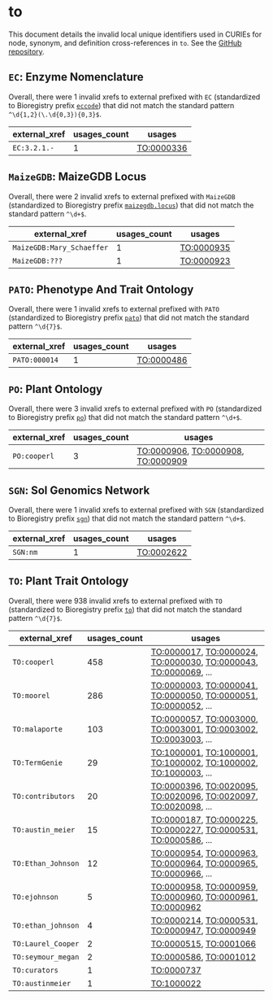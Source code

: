 # to

This document details the invalid local unique identifiers used in CURIEs
for node, synonym, and definition cross-references in `to`. See the [GitHub repository](https://github.com/Planteome/plant-trait-ontology).


## `EC`: Enzyme Nomenclature

Overall, there were 1 invalid
xrefs to external prefixed with `EC` (standardized to Bioregistry
prefix [`eccode`](https://bioregistry.io/eccode)) that
did not match the standard pattern `^\d{1,2}(\.\d{0,3}){0,3}$`.

| external_xref   |   usages_count | usages                                          |
|-----------------|----------------|-------------------------------------------------|
| `EC:3.2.1.-`    |              1 | [TO:0000336](https://bioregistry.io/TO:0000336) |

## `MaizeGDB`: MaizeGDB Locus

Overall, there were 2 invalid
xrefs to external prefixed with `MaizeGDB` (standardized to Bioregistry
prefix [`maizegdb.locus`](https://bioregistry.io/maizegdb.locus)) that
did not match the standard pattern `^\d+$`.

| external_xref             |   usages_count | usages                                          |
|---------------------------|----------------|-------------------------------------------------|
| `MaizeGDB:Mary_Schaeffer` |              1 | [TO:0000935](https://bioregistry.io/TO:0000935) |
| `MaizeGDB:???`            |              1 | [TO:0000923](https://bioregistry.io/TO:0000923) |

## `PATO`: Phenotype And Trait Ontology

Overall, there were 1 invalid
xrefs to external prefixed with `PATO` (standardized to Bioregistry
prefix [`pato`](https://bioregistry.io/pato)) that
did not match the standard pattern `^\d{7}$`.

| external_xref   |   usages_count | usages                                          |
|-----------------|----------------|-------------------------------------------------|
| `PATO:000014`   |              1 | [TO:0000486](https://bioregistry.io/TO:0000486) |

## `PO`: Plant Ontology

Overall, there were 3 invalid
xrefs to external prefixed with `PO` (standardized to Bioregistry
prefix [`po`](https://bioregistry.io/po)) that
did not match the standard pattern `^\d+$`.

| external_xref   |   usages_count | usages                                                                                                                                            |
|-----------------|----------------|---------------------------------------------------------------------------------------------------------------------------------------------------|
| `PO:cooperl`    |              3 | [TO:0000906](https://bioregistry.io/TO:0000906), [TO:0000908](https://bioregistry.io/TO:0000908), [TO:0000909](https://bioregistry.io/TO:0000909) |

## `SGN`: Sol Genomics Network

Overall, there were 1 invalid
xrefs to external prefixed with `SGN` (standardized to Bioregistry
prefix [`sgn`](https://bioregistry.io/sgn)) that
did not match the standard pattern `^\d+$`.

| external_xref   |   usages_count | usages                                          |
|-----------------|----------------|-------------------------------------------------|
| `SGN:nm`        |              1 | [TO:0002622](https://bioregistry.io/TO:0002622) |

## `TO`: Plant Trait Ontology

Overall, there were 938 invalid
xrefs to external prefixed with `TO` (standardized to Bioregistry
prefix [`to`](https://bioregistry.io/to)) that
did not match the standard pattern `^\d{7}$`.

| external_xref      |   usages_count | usages                                                                                                                                                                                                                                                   |
|--------------------|----------------|----------------------------------------------------------------------------------------------------------------------------------------------------------------------------------------------------------------------------------------------------------|
| `TO:cooperl`       |            458 | [TO:0000017](https://bioregistry.io/TO:0000017), [TO:0000024](https://bioregistry.io/TO:0000024), [TO:0000030](https://bioregistry.io/TO:0000030), [TO:0000043](https://bioregistry.io/TO:0000043), [TO:0000069](https://bioregistry.io/TO:0000069), ... |
| `TO:moorel`        |            286 | [TO:0000003](https://bioregistry.io/TO:0000003), [TO:0000041](https://bioregistry.io/TO:0000041), [TO:0000050](https://bioregistry.io/TO:0000050), [TO:0000051](https://bioregistry.io/TO:0000051), [TO:0000052](https://bioregistry.io/TO:0000052), ... |
| `TO:malaporte`     |            103 | [TO:0000057](https://bioregistry.io/TO:0000057), [TO:0003000](https://bioregistry.io/TO:0003000), [TO:0003001](https://bioregistry.io/TO:0003001), [TO:0003002](https://bioregistry.io/TO:0003002), [TO:0003003](https://bioregistry.io/TO:0003003), ... |
| `TO:TermGenie`     |             29 | [TO:1000001](https://bioregistry.io/TO:1000001), [TO:1000001](https://bioregistry.io/TO:1000001), [TO:1000002](https://bioregistry.io/TO:1000002), [TO:1000002](https://bioregistry.io/TO:1000002), [TO:1000003](https://bioregistry.io/TO:1000003), ... |
| `TO:contributors`  |             20 | [TO:0000396](https://bioregistry.io/TO:0000396), [TO:0020095](https://bioregistry.io/TO:0020095), [TO:0020096](https://bioregistry.io/TO:0020096), [TO:0020097](https://bioregistry.io/TO:0020097), [TO:0020098](https://bioregistry.io/TO:0020098), ... |
| `TO:austin_meier`  |             15 | [TO:0000187](https://bioregistry.io/TO:0000187), [TO:0000225](https://bioregistry.io/TO:0000225), [TO:0000227](https://bioregistry.io/TO:0000227), [TO:0000531](https://bioregistry.io/TO:0000531), [TO:0000586](https://bioregistry.io/TO:0000586), ... |
| `TO:Ethan_Johnson` |             12 | [TO:0000954](https://bioregistry.io/TO:0000954), [TO:0000963](https://bioregistry.io/TO:0000963), [TO:0000964](https://bioregistry.io/TO:0000964), [TO:0000965](https://bioregistry.io/TO:0000965), [TO:0000966](https://bioregistry.io/TO:0000966), ... |
| `TO:ejohnson`      |              5 | [TO:0000958](https://bioregistry.io/TO:0000958), [TO:0000959](https://bioregistry.io/TO:0000959), [TO:0000960](https://bioregistry.io/TO:0000960), [TO:0000961](https://bioregistry.io/TO:0000961), [TO:0000962](https://bioregistry.io/TO:0000962)      |
| `TO:ethan_johnson` |              4 | [TO:0000214](https://bioregistry.io/TO:0000214), [TO:0000531](https://bioregistry.io/TO:0000531), [TO:0000947](https://bioregistry.io/TO:0000947), [TO:0000949](https://bioregistry.io/TO:0000949)                                                       |
| `TO:Laurel_Cooper` |              2 | [TO:0000515](https://bioregistry.io/TO:0000515), [TO:0001066](https://bioregistry.io/TO:0001066)                                                                                                                                                         |
| `TO:seymour_megan` |              2 | [TO:0000586](https://bioregistry.io/TO:0000586), [TO:0001012](https://bioregistry.io/TO:0001012)                                                                                                                                                         |
| `TO:curators`      |              1 | [TO:0000737](https://bioregistry.io/TO:0000737)                                                                                                                                                                                                          |
| `TO:austinmeier`   |              1 | [TO:1000022](https://bioregistry.io/TO:1000022)                                                                                                                                                                                                          |

